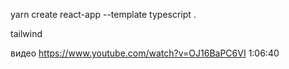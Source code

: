 yarn create react-app --template typescript .

tailwind

видео https://www.youtube.com/watch?v=OJ16BaPC6VI 1:06:40
